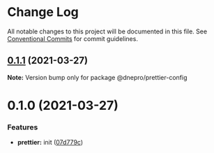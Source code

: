 # Change Log

All notable changes to this project will be documented in this file.
See [Conventional Commits](https://conventionalcommits.org) for commit guidelines.

## [0.1.1](https://github.com/dnepro/config/compare/v0.1.0...v0.1.1) (2021-03-27)

**Note:** Version bump only for package @dnepro/prettier-config





# 0.1.0 (2021-03-27)


### Features

* **prettier:** init ([07d779c](https://github.com/dnepro/config/commit/07d779c0c0e2784168fc3ad46f47428d7026c321))
